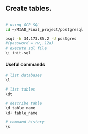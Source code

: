 
## Create tables.

```bash

# using GCP SQL
cd ~/MIAD_Final_project/postgresql

psql -h 34.173.85.2 -U postgres
#(password = rw,.12a)
# execute sql file
\i init.sql 

```

#### Useful commands


```bash
# list databases
\l

# list tables
\dt

# describe table
\d table_name
\d+ table_name

# command history
\s

```